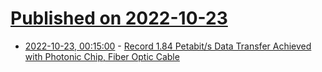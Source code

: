 # [Published on 2022-10-23](index.md)

* [2022-10-23, 00:15:00](https://soylentnews.org/article.pl?sid=22/10/21/2232205&from=rss) - [Record 1.84 Petabit/s Data Transfer Achieved with Photonic Chip, Fiber Optic Cable](https://soylentnews.org/article.pl?sid=22/10/21/2232205&from=rss)
